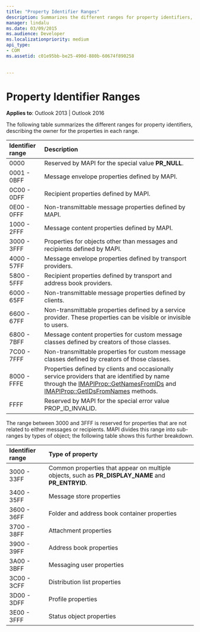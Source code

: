 ```yaml
---
title: "Property Identifier Ranges"
description: Summarizes the different ranges for property identifiers, describing the owner for the properties in each range.
manager: lindalu
ms.date: 03/09/2015
ms.audience: Developer
ms.localizationpriority: medium
api_type:
- COM
ms.assetid: c01e95bb-be25-490d-880b-60674f890258
 
 
---
```


# Property Identifier Ranges

  
  
**Applies to**: Outlook 2013 | Outlook 2016 
  
The following table summarizes the different ranges for property identifiers, describing the owner for the properties in each range.
  
|**Identifier range**|**Description**|
|:-----|:-----|
|0000  <br/> |Reserved by MAPI for the special value **PR_NULL**. |
|0001 - 0BFF  <br/> |Message envelope properties defined by MAPI. |
|0C00 - 0DFF  <br/> |Recipient properties defined by MAPI. |
|0E00 - 0FFF  <br/> |Non-transmittable message properties defined by MAPI. |
|1000 - 2FFF  <br/> |Message content properties defined by MAPI. |
|3000 - 3FFF  <br/> |Properties for objects other than messages and recipients defined by MAPI. |
|4000 - 57FF  <br/> |Message envelope properties defined by transport providers. |
|5800 - 5FFF  <br/> |Recipient properties defined by transport and address book providers. |
|6000 - 65FF  <br/> |Non-transmittable message properties defined by clients. |
|6600 - 67FF  <br/> |Non-transmittable properties defined by a service provider. These properties can be visible or invisible to users. |
|6800 - 7BFF  <br/> |Message content properties for custom message classes defined by creators of those classes. |
|7C00 - 7FFF  <br/> |Non-transmittable properties for custom message classes defined by creators of those classes. |
|8000 - FFFE  <br/> |Properties defined by clients and occasionally service providers that are identified by name through the [IMAPIProp::GetNamesFromIDs](imapiprop-getnamesfromids.md) and [IMAPIProp::GetIDsFromNames](imapiprop-getidsfromnames.md) methods. |
|FFFF  <br/> |Reserved by MAPI for the special error value PROP_ID_INVALID. |
   
The range between 3000 and 3FFF is reserved for properties that are not related to either messages or recipients. MAPI divides this range into sub-ranges by types of object; the following table shows this further breakdown. 
  
|**Identifier range**|**Type of property**|
|:-----|:-----|
|3000 - 33FF  <br/> |Common properties that appear on multiple objects, such as **PR_DISPLAY_NAME** and **PR_ENTRYID**. |
|3400 - 35FF  <br/> |Message store properties  <br/> |
|3600 - 36FF  <br/> |Folder and address book container properties  <br/> |
|3700 - 38FF  <br/> |Attachment properties  <br/> |
|3900 - 39FF  <br/> |Address book properties  <br/> |
|3A00 - 3BFF  <br/> |Messaging user properties  <br/> |
|3C00 - 3CFF  <br/> |Distribution list properties  <br/> |
|3D00 - 3DFF  <br/> |Profile properties  <br/> |
|3E00 - 3FFF  <br/> |Status object properties  <br/> |
   

